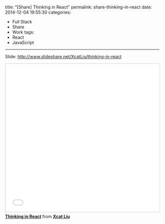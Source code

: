 title: "[Share] Thinking in React"
permalink: share-thinking-in-react
date: 2014-12-04 19:55:30
categories:
- Full Stack
- Share
- Work
tags:
- React
- JavaScript
---

Slide: http://www.slideshare.net/XcatLiu/thinking-in-react

<!-- more -->

<iframe src="//www.slideshare.net/slideshow/embed_code/key/3pZSE2dB085cKD" width="595" height="485" frameborder="0" marginwidth="0" marginheight="0" scrolling="no" style="border:1px solid #CCC; border-width:1px; margin-bottom:5px; max-width: 100%;" allowfullscreen> </iframe> <div style="margin-bottom:5px"> <strong> <a href="//www.slideshare.net/XcatLiu/thinking-in-react" title="Thinking in React" target="_blank">Thinking in React</a> </strong> from <strong><a href="//www.slideshare.net/XcatLiu" target="_blank">Xcat Liu</a></strong> </div>
